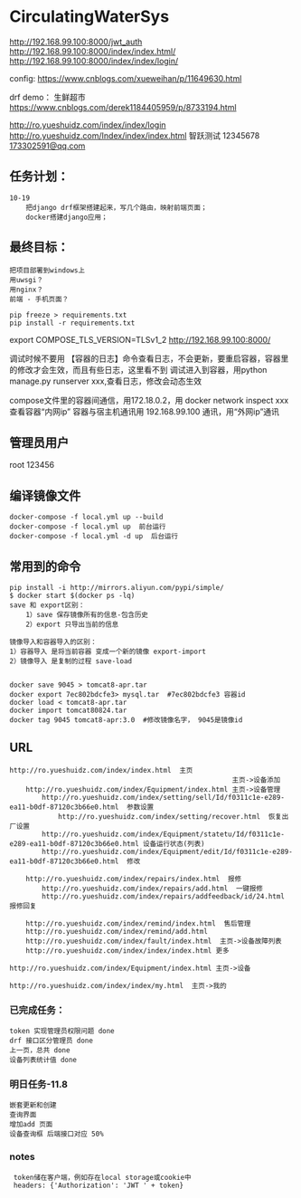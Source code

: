 # CirculatingWaterSys


http://192.168.99.100:8000/jwt_auth
http://192.168.99.100:8000/index/index.html/
http://192.168.99.100:8000/index/index/login/


config:
    https://www.cnblogs.com/xueweihan/p/11649630.html
   
drf demo：
	生鲜超市
	https://www.cnblogs.com/derek1184405959/p/8733194.html
   
   
http://ro.yueshuidz.com/index/index/login
http://ro.yueshuidz.com/Index/index/index.html
智跃测试 
12345678
173302591@qq.com

## 任务计划：
    10-19
        把django drf框架搭建起来，写几个路由，映射前端页面；
        docker搭建django应用；
        
## 最终目标：
    把项目部署到windows上
    用uwsgi？
    用nginx？
    前端 - 手机页面？
    
	pip freeze > requirements.txt
	pip install -r requirements.txt

export COMPOSE_TLS_VERSION=TLSv1_2
http://192.168.99.100:8000/

调试时候不要用 【容器的日志】命令查看日志，不会更新，要重启容器，容器里的修改才会生效，而且有些日志，这里看不到
调试进入到容器，用python manage.py runserver xxx,查看日志，修改会动态生效

compose文件里的容器间通信，用172.18.0.2，用 docker network inspect xxx 查看容器“内网ip”
容器与宿主机通讯用 192.168.99.100 通讯，用“外网ip”通讯

## 管理员用户
   root 
   123456

## 编译镜像文件
    docker-compose -f local.yml up --build
    docker-compose -f local.yml up  前台运行
    docker-compose -f local.yml -d up  后台运行

## 常用到的命令
    pip install -i http://mirrors.aliyun.com/pypi/simple/
    $ docker start $(docker ps -lq)
    save 和 export区别：
        1）save 保存镜像所有的信息-包含历史
        2）export 只导出当前的信息

    镜像导入和容器导入的区别：
    1）容器导入 是将当前容器 变成一个新的镜像 export-import
    2）镜像导入 是复制的过程 save-load

    
    docker save 9045 > tomcat8-apr.tar
    docker export 7ec802bdcfe3> mysql.tar  #7ec802bdcfe3 容器id
    docker load < tomcat8-apr.tar
    docker import tomcat80824.tar
    docker tag 9045 tomcat8-apr:3.0  #修改镜像名字， 9045是镜像id
    
## URL
    http://ro.yueshuidz.com/index/index.html  主页
                                                           主页->设备添加
        http://ro.yueshuidz.com/index/Equipment/index.html 主页->设备管理
            http://ro.yueshuidz.com/index/setting/sell/Id/f0311c1e-e289-ea11-b0df-87120c3b66e0.html  参数设置
                http://ro.yueshuidz.com/index/setting/recover.html  恢复出厂设置
            http://ro.yueshuidz.com/index/Equipment/statetu/Id/f0311c1e-e289-ea11-b0df-87120c3b66e0.html 设备运行状态(列表)
            http://ro.yueshuidz.com/index/Equipment/edit/Id/f0311c1e-e289-ea11-b0df-87120c3b66e0.html  修改

        http://ro.yueshuidz.com/index/repairs/index.html  报修
            http://ro.yueshuidz.com/index/repairs/add.html  一键报修
            http://ro.yueshuidz.com/index/repairs/addfeedback/id/24.html 报修回复
        
        http://ro.yueshuidz.com/index/remind/index.html  售后管理
        http://ro.yueshuidz.com/index/remind/add.html    
        http://ro.yueshuidz.com/index/fault/index.html  主页->设备故障列表
        http://ro.yueshuidz.com/index/index/index.html 更多

    http://ro.yueshuidz.com/index/Equipment/index.html 主页->设备
    
    http://ro.yueshuidz.com/index/index/my.html  主页->我的

### 已完成任务：
    token 实现管理员权限问题 done
    drf 接口区分管理员 done
    上一页，总共 done
    设备列表统计值 done

### 明日任务-11.8
    嵌套更新和创建
    查询界面
    增加add 页面 
    设备查询框 后端接口对应 50%

    
    

### notes
     token储在客户端，例如存在local storage或cookie中
     headers: {'Authorization': 'JWT ' + token}